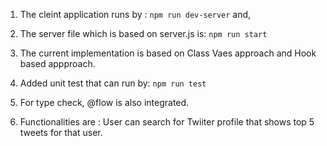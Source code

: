 1) The cleint application runs by :
`npm run dev-server`
and,
2) The server file which is based on server.js is:
`npm run start`

3) The current implementation is based on Class Vaes approach and Hook based appproach.
4) Added unit test that can run by: `npm run test`
5) For type check, @flow is also integrated.
6) Functionalities are :
 User can search for Twiiter profile that shows top 5 tweets for that user.
 
 
